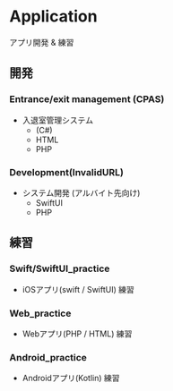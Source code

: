 # Application
アプリ開発 &amp; 練習  
## 開発
### Entrance/exit management (CPAS)
- 入退室管理システム
  - (C#)
  - HTML
  - PHP
### Development(InvalidURL)
- システム開発 (アルバイト先向け)
  - SwiftUI
  - PHP
  
## 練習
### Swift/SwiftUI_practice
- iOSアプリ(swift / SwiftUI) 練習
### Web_practice
- Webアプリ(PHP / HTML) 練習
### Android_practice
- Androidアプリ(Kotlin) 練習
